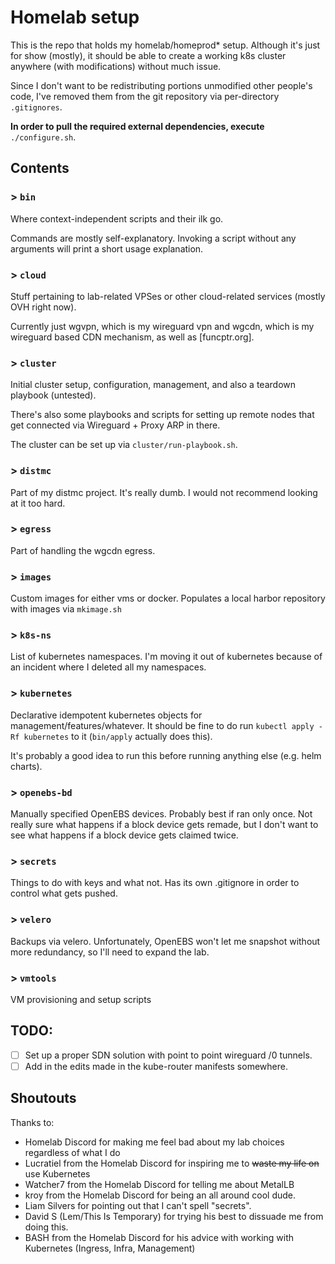 # Homelab setup

This is the repo that holds my homelab/homeprod* setup. 
Although it's just for show (mostly), it should be able to create a working k8s cluster anywhere (with modifications) without much issue.

Since I don't want to be redistributing portions unmodified other people's code, I've removed them from the git repository via per-directory `.gitignores`.

**In order to pull the required external dependencies, execute** `./configure.sh`.

## Contents

### > `bin`

Where context-independent scripts and their ilk go. 

Commands are mostly self-explanatory. 
Invoking a script without any arguments will print a short usage explanation.

### > `cloud`

Stuff pertaining to lab-related VPSes or other cloud-related services (mostly OVH right now).

Currently just wgvpn, which is my wireguard vpn and wgcdn, which is my wireguard based CDN mechanism, as well as [funcptr.org].

### > `cluster`

Initial cluster setup, configuration, management, and also a teardown playbook (untested).

There's also some playbooks and scripts for setting up remote nodes that get connected via Wireguard + Proxy ARP in there.

The cluster can be set up via `cluster/run-playbook.sh`.

### > `distmc`

Part of my distmc project. It's really dumb. I would not recommend looking at it too hard.

### > `egress`

Part of handling the wgcdn egress.

### > `images`

Custom images for either vms or docker.
Populates a local harbor repository with images via `mkimage.sh`

### > `k8s-ns`

List of kubernetes namespaces. I'm moving it out of kubernetes because of an incident where I deleted all my namespaces.

### > `kubernetes`

Declarative idempotent kubernetes objects for management/features/whatever.
It should be fine to do run `kubectl apply -Rf kubernetes` to it (`bin/apply` actually does this).

It's probably a good idea to run this before running anything else (e.g. helm charts).

### > `openebs-bd`

Manually specified OpenEBS devices. Probably best if ran only once.
Not really sure what happens if a block device gets remade, but I don't want to see what happens if a block device gets claimed twice.

### > `secrets`

Things to do with keys and what not. Has its own .gitignore in order to control what gets pushed.

### > `velero`

Backups via velero. Unfortunately, OpenEBS won't let me snapshot without more redundancy, so I'll need to expand the lab.

### > `vmtools`

VM provisioning and setup scripts

## TODO:

- [ ] Set up a proper SDN solution with point to point wireguard /0 tunnels.
- [ ] Add in the edits made in the kube-router manifests somewhere.

## Shoutouts

Thanks to:
- Homelab Discord for making me feel bad about my lab choices regardless of what I do
- Lucratiel from the Homelab Discord for inspiring me to ~~waste my life on~~ use Kubernetes 
- Watcher7 from the Homelab Discord for telling me about MetalLB
- kroy from the Homelab Discord for being an all around cool dude.
- Liam Silvers for pointing out that I can't spell "secrets".
- David S (Lem/This Is Temporary) for trying his best to dissuade me from doing this.
- BASH from the Homelab Discord for his advice with working with Kubernetes (Ingress, Infra, Management)